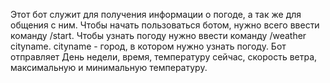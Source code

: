 Этот бот служит для получения информации о погоде, а так же для общения с ним.
Чтобы начать пользоваться ботом, нужно всего ввести команду /start.
Чтобы узнать погоду нужно ввести команду /weather cityname.
cityname - город, в котором нужно узнать погоду.
Бот отправляет День недели, время, температуру сейчас, скорость ветра, максимальную и минимальную температуру.
